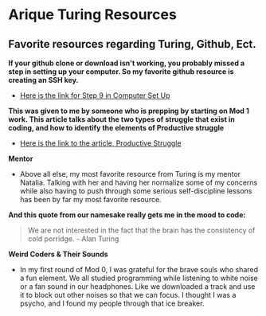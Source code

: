 # Arique Turing Resources

## Favorite resources regarding Turing, Github, Ect.

**If your github clone or download isn't working, you probably missed a step in setting up your computer.  So my favorite github resource is creating an SSH key.**
- [Here is the link for Step 9 in Computer Set Up](https://mod0.turing.io/setup-instructions#9-add-github-ssh-keys)


**This was given to me by someone who is prepping by starting on Mod 1 work.  This article talks about the two types of struggle that exist in coding, and how to identify the elements of Productive struggle**
- [Here is the link to the article, Productive Struggle](https://backend.turing.io/module1/lessons/productive_struggle)


**Mentor**
- Above all else, my most favorite resource from Turing is my mentor Natalia.  Talking with her and having her normalize some of my concerns while also having to push through some serious self-discipline lessons has been by far my most favorite resource.


**And this quote from our namesake really gets me in the mood to code:**

> We are not interested in the fact that the brain has the consistency of cold porridge. - Alan Turing


**Weird Coders & Their Sounds**
- In my first round of Mod 0, I was grateful for the brave souls who shared a fun element.  We all studied programming while listening to white noise or a fan sound in our headphones.  Like we downloaded a track and use it to block out other noises so that we can focus.  I thought I was a psycho, and I found my people through that ice breaker.
